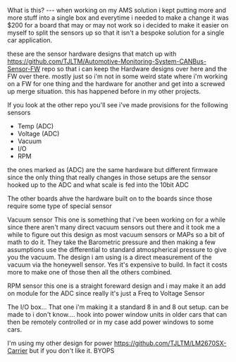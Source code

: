 What is this? 
--- when working on my AMS solution i kept putting more and more stuff into a single box and everytime i needed to make a change it was $200 for a board that may or may not work so i decided to make it easier on myself to split the sensors up so that it isn't a bespoke solution for a single car application. 

these are the sensor hardware designs that match up with https://github.com/TJLTM/Automotive-Monitoring-System-CANBus-Sensor-FW repo so that i can keep the Hardware designs over here and the FW over there. mostly just so i'm not in some weird state where i'm working on a FW for one thing and the hardware for another and get into a screwed up merge situation. this has happened before in my other projects. 

If you look at the other repo you'll see i've made provisions for the following sensors 
* Temp (ADC)
* Voltage (ADC)
* Vacuum
* I/O
* RPM 

the ones marked as (ADC) are the same hardware but different firmware since the only thing that really changes in those setups are the sensor hooked up to the ADC and what scale is fed into the 10bit ADC 

The other boards ahve the hardware built on to the boards since those require some type of special sensor

Vacuum sensor 
This one is something that i've been working on for a while since there aren't many direct vacuum sensors out there and it took me a while to figure out this design as most vacuum sensors or MAPs so a bit of math to do it. They take the Barometric pressure and then making a few assumptions use the differential to standard atmospherical pressure to give you the vacuum. The design i am using is a direct measurement of the vacuum via the honeywell sensor. Yes it's expensive to build. In fact it costs more to make one of those then all the others combined. 

RPM sensor 
this one is a straight foreward design and i may make it an add on module for the ADC since really it's just a Freq to Voltage Sensor 

The I/O box... 
That one i'm making it a standard 8 in and 8 out setup. can be made to i don't know.... hook into power window units in older cars that can then be remotely controlled or in my case add power windows to some cars.



I'm using my other design for power https://github.com/TJLTM/LM2670SX-Carrier but if you don't like it. BYOPS
